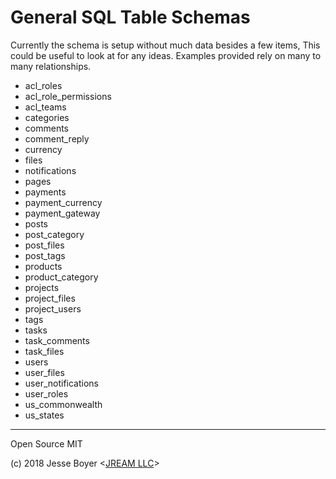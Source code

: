 # General SQL Table Schemas

Currently the schema is setup without much data besides a few items, This could be useful to look at for any ideas.
Examples provided rely on many to many relationships.

- acl_roles
- acl_role_permissions
- acl_teams
- categories
- comments
- comment_reply
- currency
- files
- notifications
- pages
- payments
- payment_currency
- payment_gateway
- posts
- post_category
- post_files
- post_tags
- products
- product_category
- projects
- project_files
- project_users
- tags
- tasks
- task_comments
- task_files
- users
- user_files
- user_notifications
- user_roles
- us_commonwealth
- us_states

---

Open Source MIT

(c) 2018 Jesse Boyer <[JREAM LLC](https://jream.com)>
